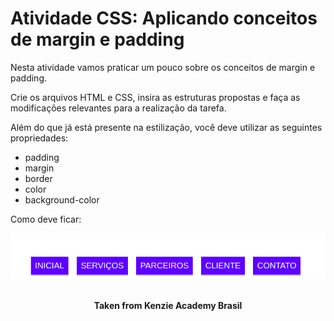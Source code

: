 <h1>Atividade CSS: Aplicando conceitos de margin e padding</h1>

Nesta atividade vamos praticar um pouco sobre os conceitos de margin e padding.

Crie os arquivos HTML e CSS, insira as estruturas propostas e faça as modificações relevantes para a realização da tarefa.

Além do que já está presente na estilização, você deve utilizar as seguintes propriedades:

- padding
- margin
- border
- color
- background-color

Como deve ficar:

<img src="./assets/example-1.png" alt="example 1" />
<br>
<br>

<p align="center"><b>Taken from Kenzie Academy Brasil</b></p>
